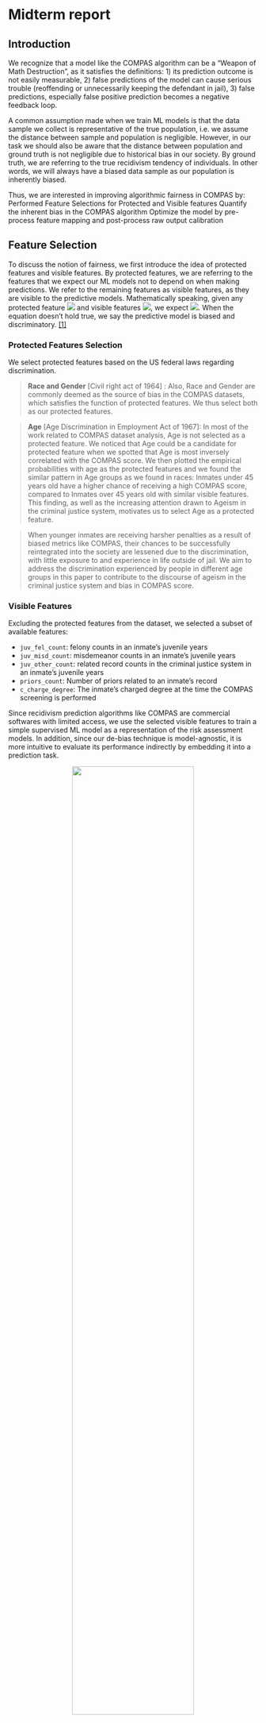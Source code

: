 # Midterm report
## Introduction 
We recognize that a model like the COMPAS algorithm can be a “Weapon of Math Destruction”, as it satisfies the definitions: 1) its prediction outcome is not easily measurable, 2) false predictions of the model can cause serious trouble (reoffending or unnecessarily keeping the defendant in jail), 3) false predictions, especially false positive prediction becomes a negative feedback loop.

A common assumption made when we train ML models is that the data sample we collect is representative of the true population, i.e. we assume the distance between sample and population is negligible. However, in our task we should also be aware that the distance between population and ground truth is not negligible due to historical bias in our society. By ground truth, we are referring to the true recidivism tendency of individuals. In other words, we will always have a biased data sample as our population is inherently biased. 
 
Thus, we are interested in improving algorithmic fairness in COMPAS by:
Performed Feature Selections for Protected and Visible features
Quantify the inherent bias in the COMPAS algorithm 
Optimize the model by pre-process feature mapping and post-process raw output calibration 

## Feature Selection
To discuss the notion of fairness, we first introduce the idea of protected features and visible features. By protected features, we are referring to the features that we expect our ML models not to depend on when making predictions. We refer to the remaining features as visible features, as they are visible to the predictive models. Mathematically speaking, given any protected feature <img src="https://render.githubusercontent.com/render/math?math=d\in D"> and visible features <img src="https://render.githubusercontent.com/render/math?math=x\in X">, we expect <img src="https://render.githubusercontent.com/render/math?math=Pr(prediction|d, x)=Pr(prediction|x)">. When the equation doesn’t hold true, we say the predictive model is biased and discriminatory. [[1]](https://alexeyignatiev.github.io/assets/pdf/icshms-cp20-preprint.pdf) 

### Protected Features Selection
We select protected features based on the US federal laws regarding discrimination. 
> **Race and Gender** [Civil right act of 1964] :
Also, Race and Gender are commonly deemed as the source of bias in the COMPAS datasets, which satisfies the function of protected features. We thus select both as our protected features.  

> **Age** [Age Discrimination in Employment Act of 1967]: 
In most of the work related to COMPAS dataset analysis, Age is not selected as a protected feature. We noticed that Age could be a candidate for protected feature when we spotted that Age is most inversely correlated with the COMPAS score. We then plotted the empirical probabilities with age as the protected features and we found the similar pattern in Age groups as we found in races: Inmates under 45 years old have a higher chance of receiving a high COMPAS score, compared to Inmates over 45 years old with similar visible features. This finding, as well as the increasing attention drawn to Ageism in the criminal justice system, motivates us to select Age as a protected feature. 

> When younger inmates are receiving harsher penalties as a result of biased metrics like COMPAS, their chances to be successfully reintegrated into the society are lessened due to the discrimination, with little exposure to and experience in life outside of jail. We aim to address the discrimination experienced by people in different age groups in this paper to contribute to the discourse of ageism in the criminal justice system and bias in COMPAS score. 


### Visible Features
Excluding the protected features from the dataset, we selected a subset of available features: 
- `juv_fel_count`: felony counts in an inmate’s juvenile years
- `juv_misd_count`: misdemeanor counts in an inmate’s juvenile years
- `juv_other_count`: related record counts in the criminal justice system in an inmate’s juvenile years
- `priors_count`: Number of priors related to an inmate’s record
- `c_charge_degree`: The inmate’s charged degree at the time the COMPAS screening is performed

Since recidivism prediction algorithms like COMPAS are commercial softwares with limited access, we use the selected visible features to train a simple supervised ML model as a representation of the risk assessment models. In addition, since our de-bias technique is model-agnostic, it is more intuitive to evaluate its performance indirectly by embedding it into a prediction task. 

<p align="center">
<img src="./img/roc.png" width="70%"/>
</p>

The ROC curve above shows that a <img src="https://render.githubusercontent.com/render/math?math=l_1">-regularized Logistic regression model can serve as a reasonable baseline risk assessment model in place of the original COMPAS model in our project. To evaluate the effectiveness of our de-bias technique, we will compare the difference between the performance of the risk assessment model with and without applying our de-bias technique. We will discuss the metrics for quantifying model performance in the "metric" section later. 
 
 *note, the prediction labels of the logistic regressor and the COMPAS system used in the ROC plot is different. We will elaborate on this in the next section.

## Defining target variable 

In COMPAS system, two types of risk ratings are presented to the human judges at court: decile scores, and risk suggestions (High risk, Medium risk, Low risk) based on the decile scores. In other words, COMPAS score will not predict whether the individual will recidivate or not. When discussing the discrimination in the COMPAS system, we consider the target variable as the level of risk predicted by COMPAS. When the COMPAS system says low risk and the individual did not recidivate, or when it says medium or high risk, and the individual actually recidivated, we consider it as a true negative; vice versa. 

However, in the rest of the project, we simplify the target to match with the ground truth labels, i.e. whether the inmate is predicted "will recidivate" and whether the inmate actually went on to recidivate after being released. This is also the case in our Logistic regression model. 

## Uncover the discrimination and bias that exists in the COMPAS Score
<p align="center">
<img src="./img/rec_race.png" width="45%"/><img src="./img/nrec_race.png" width="50%"/>
</p>

Without the loss of generality, we chose `Race` as the protected feature to visualize the bias in the COMPAS dataset. We validated the existence of racism in the COMPAS dataset by plotting the above empirical probability distributions of different race groups. For inmates who actually recidivated, Caucasians had a nearly 20% more chance of receiving a low COMPAS score than African Americans and  30% less chance of receiving a high COMPAS score. For inmates who didn’t commit crimes within the window of two years, African Americans have a 20% less chance to receive a low COMPAS score than other races. This illustrates the fact that COMPAS scores are biased towards overestimating the recidivism tendency of African Americans and underestimating the recidivism tendency of other races.

Similar to the discrimination spotted in race, we uncovered discrimination in `Sex` and `Age` Groups, with male and inmates under 25 as the victims of the bias in COMPAS. See Appendix for the corresponding visualizations.

For comparison, below is the empirical probability of being predicted as risky (will recidivate) or not risky (will not recidivate) by the logistic regression model for different racial groups. We can see that the logistic regression model displays similar levels of discimination as COMPAS. 

<img src="./img/lr_rec_race.png" width="50%"/><img src="./img/lr_nrec_race.png" width="50%"/>

## Metrics for measuring the fairness and discrimination in the model 

We consider two kinds of fairness measures: group fairness and individual fairness.

### Group fairness [[2]](https://papers.nips.cc/paper/2017/file/9a49a25d845a483fae4be7e341368e36-Paper.pdf)

General speaking, for individuals from any two groups in the protected feature, e.g. an African-American individual and a Caucasian individual in the protected feature `race`, we expect a fair model to predict them to risky or not with similar probability. Mathematically, suppose we use distance measure function <img src="https://render.githubusercontent.com/render/math?math=J(\cdot)">, protected feature <img src="https://render.githubusercontent.com/render/math?math=D">, and prediction <img src="https://render.githubusercontent.com/render/math?math=\hat{y}\in Y=\{\text{will recividate},\text{won't recividate}\}">, the bias is measured by :

<!-- $$J(Pr(\hat{y}\in Y|d_1\in D),\enspace Pr(\hat{y}\in Y|d_2\in D))$$ -->
<p align="center">
<img src="https://render.githubusercontent.com/render/math?math=J(Pr(\hat{y}\in Y|d_1\in D),\enspace Pr(\hat{y}\in Y|d_2\in D))">
</p>

A fair model would have <img src="https://render.githubusercontent.com/render/math?math=J(\cdot)\leq \epsilon">, where <img src="https://render.githubusercontent.com/render/math?math=\epsilon"> represents a small value. 

Note, since we have access to the ground truth label, we introduce a small tweak in the above formula to gain a better idea of the discrimination trend:

<!-- $$J(Pr(\hat{y}\in Y|d_1\in D, y=\text{will recividate}),\enspace Pr(\hat{y}\in Y|d_2\in D, y=\text{will recividate}))$$
$$J(Pr(\hat{y}\in Y|d_1\in D, y=\text{won't recividate}),\enspace Pr(\hat{y}\in Y|d_2\in D, y=\text{won't recividate}))$$ -->
<p align="center">
<img src="https://render.githubusercontent.com/render/math?math=J(Pr(\hat{y}\in Y|d_1\in D, y=\text{will recividate}),\enspace Pr(\hat{y}\in Y|d_2\in D, y=\text{will recividate}))">
</p>
<p align="center">
<img src="https://render.githubusercontent.com/render/math?math=J(Pr(\hat{y}\in Y|d_1\in D, y=\text{won't recividate}),\enspace Pr(\hat{y}\in Y|d_2\in D, y=\text{won't recividate}))">
</p>

For a fair model, we expect it to have similar performance for any two groups of the protected features, i.e. very small <img src="https://render.githubusercontent.com/render/math?math=J(\cdot)"> value. 

**Choice of distance measure <img src="https://render.githubusercontent.com/render/math?math=J(\cdot)">**:

We use the idea of Disparate Impact to quantify the COMPAS scoring bias: Disparate Impact, also interpreted as Indirect Discrimination, happens when the protected features are not the direct cause of a judicial decision but they actually have strong correlation to the decision. Measuring the degrees of disparate impact can help examine the bias in the COMPAS dataset. Motivated by the famous 80% rule in sociology, we set 

<!-- $$J(p,\enspace q)=|\frac{p}{q}-1|$$ -->
<p align="center">
<img src="https://render.githubusercontent.com/render/math?math=J(p,\enspace q)=|\frac{p}{q}-1|">
</p>

for probabilities <img src="https://render.githubusercontent.com/render/math?math=p"> and <img src="https://render.githubusercontent.com/render/math?math=q">. When we take <img src="https://render.githubusercontent.com/render/math?math=\epsilon=0.2">, <img src="https://render.githubusercontent.com/render/math?math=J(\cdot)\leq\epsilon"> represents the 80% rule. 

Another group fairness measure we're interested in is Demographic Parity: a measurement very similar to the disparate impact calculation except we care more about the distance between probabilities than the ratio. This is accomplished by setting

<!-- $$J(p,\enspace q)=|p-q|$$ -->
<p align="center">
<img src="https://render.githubusercontent.com/render/math?math=J(p,\enspace q)=|p-q|">
</p>

### Individual Fairness [[3]](https://arxiv.org/abs/2001.09784)

In the previous sections, we calculated the amount of discrimination for different groups of inmates with identical protected features. However, to achieve individual fairness, inmates of the same visible features should be expected to have an identical judicial decision. 

Mathematically, this can be expressed as <img src="https://render.githubusercontent.com/render/math?math=d(x_1,x_2)\leq\epsilon\Rightarrow Pr(\hat{y}|x_1)\approx Pr(\hat{y}|x_2)">, where <img src="https://render.githubusercontent.com/render/math?math=d(x_1,x_2)"> is a distance function, and <img src="https://render.githubusercontent.com/render/math?math=x_1">,<img src="https://render.githubusercontent.com/render/math?math=x_2"> are visible features of two data points. 

# Next steps
## Optimize the tradeoff between fairness and accuracy

We perform the optimization for fairness in two stages: 1) pre-process; 2) post-process.

### Preprocess [[2]](https://papers.nips.cc/paper/2017/file/9a49a25d845a483fae4be7e341368e36-Paper.pdf)
The goal of the preprocessing step is to find the best randomized mapping from the original data point to a perturbed data point with minimum distortion for each data point in the training set that enables the subsequent model trained to be fairer. To accomplish the goal, we define the following objectives.

**Utility Loss**: In other words, how much valuable information is lost due to the preprocessing step? Since we are distorting the original dataset, we are potentially losing information and introducing artificial signals to the original dataset. Therefore, we would like to measure the difference between the dataset before and after the randomized mapping, which can be done by measuring the distance between the empirical probability distributions with methods like KL-divergence. To minimize the loss of information and added artificial signals, we want to minimize this difference. Mathematically, the objective can be expressed as: 

<!-- $$f(Pr(X,Y),Pr(X',Y'))$$ -->
<p align="center">
<img src="https://render.githubusercontent.com/render/math?math=f(Pr(X,Y),Pr(X',Y'))">
</p>

where <img src="https://render.githubusercontent.com/render/math?math=f"> is a dissimilarity measuring function, e.g. KL-divergence.

**Individual Distortion**: Similar to the idea of minimizing utility loss, we also want to ensure that individual data points are not significantly different after the preprocessing step. To minimize the distortion in individual samples, we minimize the expected difference between data samples before and after the preprocessing step. Mathematically, this can be expressed as the expected distance between each individual data point before and after preprocessing:

<!-- $$\mathbb{E}[\delta((x,y),(x',y'))],\enspace\forall (d,x,y)\in D\times X\times Y$$ -->
<p align="center">
<img src="https://render.githubusercontent.com/render/math?math=\mathbb{E}[\delta((x,y),(x',y'))],\enspace\forall (d,x,y)\in D\times X\times Y">
</p>

where <img src="https://render.githubusercontent.com/render/math?math=\delta(\cdot)"> is a distance function. 

[Optimized Pre-Processing for Discrimination Prevention](https://papers.nips.cc/paper/2017/file/9a49a25d845a483fae4be7e341368e36-Paper.pdf) states that the optimal mapping can be found through solving the convex optimization problem below:

<p align="center">
<img src="https://render.githubusercontent.com/render/math?math=\min f(Pr(X,Y), Pr(X', Y'))">
</p>
<p align="center">
<img src="https://render.githubusercontent.com/render/math?math=\text{s.t. }\enspace J(Pr(\hat{y}\in Y|d_1\in D),\enspace Pr(\hat{y}\in Y|d_2\in D))\leq \epsilon_1">
</p>
<p align="center">
<img src="https://render.githubusercontent.com/render/math?math=\mathbb{E}[\delta((x,y),(x',y'))]\leq \epsilon_{2,d},\enspace\forall (d,x,y)\in D\times X\times Y">
</p>
<!-- $$\min f(Pr(X,Y), Pr(X', Y'))$$
$$\text{s.t. } J(Pr(\hat{y}\in Y|d_1\in D),\enspace Pr(\hat{y}\in Y|d_2\in D))\leq \epsilon_1$$
$$\mathbb{E}[\delta((x,y),(x',y'))]\leq \epsilon_{2,d},\enspace\forall (d,x,y)\in D\times X\times Y$$  -->

### Postprocess [[4]](https://arxiv.org/abs/1701.08230)
First, we define the idea of a decision function: a function that maps from raw output of risk assessment models to suggestion to human judges. 

Essentially this step can be viewed as calibrating the risk assessment model output so that it is fair across different groups in protected features without sacrificing too much of accuracy. 


# Appendix
## discrimination with respect to other protected features visualized
<img src="./img/rec_age.png" width="45%"/><img src="./img/nrec_age.png" width="50%"/>

<img src="./img/rec_sex.png" width="45%"/><img src="./img/nrec_sex.png" width="50%"/>
